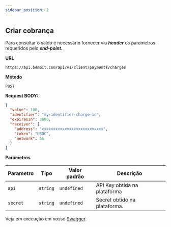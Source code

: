```yaml
---
sidebar_position: 2
---
```


## Criar cobrança

Para consultar o saldo é necessário fornecer via ***header*** os parametros requeridos pelo ***end-point.***

**URL**
```
https://api.bembit.com/api/v1/client/payments/charges

``` 

**Método**

```
POST
```

**Request BODY:**

```JSON
{
  "value": 100,
  "identifier": "my-identifier-charge-id",
  "expiresIn": 3600,
  "receiver": {
    "address": "xxxxxxxxxxxxxxxxxxxxxxxxxxx",
    "token": "USDC",
    "network": 56
  }
}
```

**Parametros**

| Parametro | Tipo | Valor padrão | Descrição |
| --------- | ---- | ------------ | --------- |
| `api` | `string` | `undefined` | API Key obtída na plataforma |
| `secret` | `string` | `undefined` | Secret obtído na plataforma. |



Veja em execução em nosso [Swagger](https://api.bembit.com/docs/#/BemPix/post_client_payments_charges).